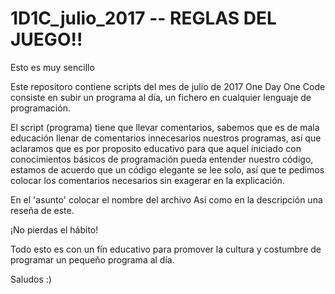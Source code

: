 # 1D1C_julio_2017  -- REGLAS DEL JUEGO!!


Esto es muy sencillo


Este repositoro contiene scripts del mes de julio de 2017
One Day One Code consiste en subir un programa al día, un fichero en cualquier lenguaje de programación.

El script (programa) tiene que llevar comentarios, sabemos que es de mala educación llenar de comentarios innecesarios nuestros programas, así que aclaramos que es por proposito educativo para que aquel iniciado con conocimientos básicos de programación pueda entender nuestro código, estamos de acuerdo que un código elegante se lee solo, así que te pedimos colocar los comentarios necesarios sin exagerar en la explicación.

En el 'asunto' colocar el nombre del archivo 
Así como en la descripción una reseña de este.

¡No pierdas el hábito!

Todo esto es con un fín educativo para promover la cultura y costumbre de programar un pequeño programa al día.

Saludos :)
 

